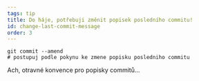 ```yaml
---
tags: tip
title: Do háje, potřebuji změnit popisek posledního commitu!
id: change-last-commit-message
order: 3
---
```

```git
git commit --amend
# postupuj podle pokynu ke zmene popisku posledniho commitu
```

Ach, otravné konvence pro popisky commitů...